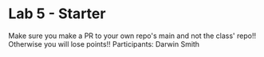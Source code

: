 # Lab 5 - Starter
Make sure you make a PR to your own repo's main and not the class' repo!! Otherwise you will lose points!!
Participants: Darwin Smith